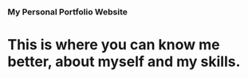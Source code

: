 ### My Personal Portfolio Website

# This is where you can know me better, about myself and my skills.
